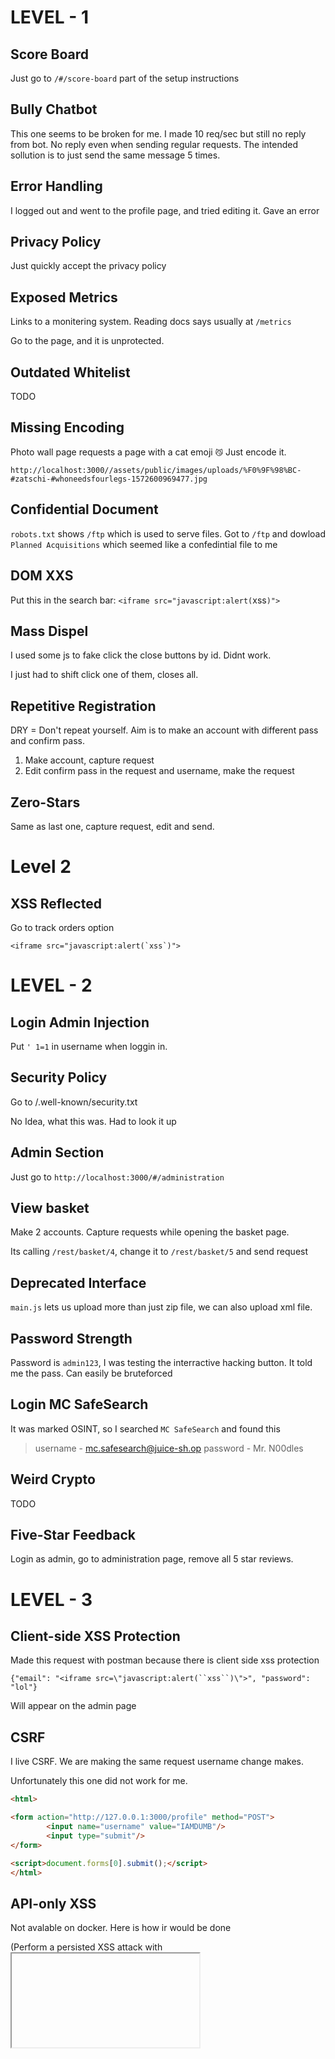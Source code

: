 # LEVEL - 1

## Score Board

Just go to `/#/score-board` part of the setup instructions

## Bully Chatbot

This one seems to be broken for me. I made 10 req/sec but still no reply from bot. No reply even when sending regular requests. The intended sollution is to just send the same message 5 times.

## Error Handling

I logged out and went to the profile page, and tried editing it. Gave an error

## Privacy Policy

Just quickly accept the privacy policy

## Exposed Metrics

Links to a monitering system. Reading docs says usually at `/metrics`

Go to the page, and it is unprotected.

## Outdated Whitelist

TODO

## Missing Encoding

Photo wall page requests a page with a cat emoji `😼` Just encode it.

`http://localhost:3000//assets/public/images/uploads/%F0%9F%98%BC-#zatschi-#whoneedsfourlegs-1572600969477.jpg`

## Confidential Document

`robots.txt` shows `/ftp` which is used to serve files. Got to `/ftp` and dowload `Planned Acquisitions` which seemed like a confedintial file to me

## DOM XXS

Put this in the search bar: `<iframe src="javascript:alert(`xss`)">`

## Mass Dispel

I used some js to fake click the close buttons by id. Didnt work. 

I just had to shift click one of them, closes all.

## Repetitive Registration

DRY = Don't repeat yourself. Aim is to make an account with different pass and confirm pass.

1. Make account, capture request
2. Edit confirm pass in the request and username, make the request

## Zero-Stars

Same as last one, capture request, edit and send.


# Level 2

## XSS Reflected

Go to track orders option

    <iframe src="javascript:alert(`xss`)">

# LEVEL - 2

## Login Admin Injection

Put `' 1=1` in username when loggin in.

## Security Policy

Go to /.well-known/security.txt 

No Idea, what this was. Had to look it up


## Admin Section 

Just go to `http://localhost:3000/#/administration`


## View basket

Make 2 accounts. Capture requests while opening the basket page. 

Its calling `/rest/basket/4`, change it to `/rest/basket/5` and send request

## Deprecated Interface

`main.js` lets us upload more than just zip file, we can also upload xml file. 

## Password Strength

Password is `admin123`, I was testing the interractive hacking button. It told me the pass. Can easily be bruteforced

## Login MC SafeSearch

It was marked OSINT, so I searched `MC SafeSearch` and found this

> username - mc.safesearch@juice-sh.op
> password - Mr. N00dles


## Weird Crypto

TODO

## Five-Star Feedback

Login as admin, go to administration page, remove all 5 star reviews.

# LEVEL - 3

## Client-side XSS Protection

Made this request with postman because there is client side xss protection

`{"email": "<iframe src=\"javascript:alert(``xss``)\">", "password": "lol"}` 

Will appear on the admin page

## CSRF

I live CSRF. We are making the same request username change makes.

Unfortunately this one did not work for me.

```html
<html>

<form action="http://127.0.0.1:3000/profile" method="POST">
        <input name="username" value="IAMDUMB"/>
        <input type="submit"/>
</form>

<script>document.forms[0].submit();</script>
</html>  
```

## API-only XSS

Not avalable on docker. Here is how ir would be done

(Perform a persisted XSS attack with <iframe src="javascript:alert(`xss`)"> without using the frontend application at all.)

1. g in to the application with any user.
2. Copy your `Authorization` header from any HTTP request submitted via browser.
3. Submit a POST request to [http://localhost:3000/api/Products](http://localhost:3000/api/Products) with
    - `{"name": "XSS", "description": "<iframe src=\"javascript:alert(`xss`)\">", "price": 47.11}` as body,
    - `application/json` as `Content-Type`
    - and `Bearer ?` as `Authorization` header, replacing the `?` with the token you copied from the browser.


## Forged Feedback

When we make a feedback, this data is sent to http://localhost:3000/api/Feedbacks/

`{"UserId":6,"captchaId":16,"captcha":"51","comment":"testing,"rating":1}`

I edited the user id and made a request

`{"UserId":5,"captchaId":16,"captcha":"51","comment":"testing,"rating":1}`

## Forged Review

Same as last one, but replace email id instead of user id.

## Admin Registration

We have to make a request with the following data

`{"username": "NEWADMIN", "email":"aa@aa.coam","password":"admin", "role":"admin"}`

## Bjoern's Favorite Pet

Skipping

## Manipulate Basket

A lot of these are just making a request yourself, editing it, and sending it.

This time we use this endpoint: http://localhost:3000/api/BasketItems/

{"ProductId":4,"BasketId":"4","quantity":1}  

to

{"ProductId":4,"BasketId":"5","quantity":1}  

This results in error: invalid BucketId

Trick is to add a decond Baskit id. I guess only the first one is checked for validity, but is added in both

"ProductId":4,"BasketId":"4","quantity":1,"BasketId":"5"} 

and here you win.

## Deluxe Fraud

First enable the pay button by editing the html, and capture the request made.

Remove the "paymentMode" in the data.

## Payback Time

Again, make request, capture, change quantity to high negetive number. ez

## Privacy Policy Inspection

Read the entire fucking Pricay Policy, found nothing, had to look it up: 

1. Open [http://localhost:3000/#/privacy-security/privacy-policy](http://localhost:3000/#/privacy-security/privacy-policy).
2. Moving your mouse cursor over each paragraph will make a fire-effect appear on certain words or partial sentences.
3. spect the HTML in your browser and note down all text inside `<span class="hot">` tags, which are `http://localhost`, `We may also`, `instruct you`, `to refuse all`, `reasonably necessary` and `responsibility`.
4. Combine those into the URL [http://localhost:3000/we/may/also/instruct/you/to/refuse/all/reasonably/necessary/responsibility](http://localhost:3000/we/may/also/instruct/you/to/refuse/all/reasonably/necessary/responsibility) (adding the server port if needed) and solve the challenge by visiting it.

It seems the Juice Shop team did not appreciate your extensive reading effort enough to provide even a tiny gratification, as you will receive only a `404 Error: ENOENT: no such file or directory, stat '/app/frontend/dist/frontend/assets/private/thank-you.jpg'`.

## CAPTCHA Bypass

Feedback requests contains a captcha id and captcha, so we can just repeat this request 10 times because answer is same for the capcha id every time.


## Product Tampering

XSS injection in request: `{"description":"<a href=\"[https://owasp.slack.com](https://owasp.slack.com/)\" target=\"_blank\">More...</a>"}`


## Login Jim

Log in with Jim's user account.

- Log in with *Email* `jim@juice-sh.op'--` and any *Password* if you already know the email address of Jim.
- or log in with *Email* `jim@juice-sh.op` and *Password* `ncc-1701` if you looked up Jim's password hash in a rainbow table after harvesting the user data as described in [Retrieve a list of all user credentials via SQL Injection](https://bkimminich.gitbooks.io/pwning-owasp-juice-shop/content/appendix/solutions.html#retrieve-a-list-of-all-user-credentials-via-sql-injection).

## Upload Size

Client doesnt allow files larget than 100kb, but server allows 200kb. Just copy and replace the request


## Login Bender

Use this as email: `bender@juice-sh.op'--`

Why is this level 3?

## Upload a file that has no .pdf or .zip extension

Same as last one, but upload xml file.

## Database Schema

Make this GET request

`http://localhost:3000/rest/products/search?q=a')) UNION SELECT sql, '2', '3', '4', '5', '6', '7', '8', '9' FROM sqlite_master;--`

## GDPR Data Erasure

Also could not do this:

- Log in with *Email* `chris.pike@juice-sh.op'--` and any *Password* if you already know the email address of Chris.
- or log in with *Email* as `\' or deletedAt IS NOT NULL--` and any *Password* you like for a "lucky hit" as Chris seems to be the only or at least first ever deleted user. The presence of `deletedAt` you might have derived from [Retrieve a list of all user credentials via SQL Injection](https://bkimminich.gitbooks.io/pwning-owasp-juice-shop/content/appendix/solutions.html#retrieve-a-list-of-all-user-credentials-via-sql-injection) and enforcing it to be `NOT NULL` will give you back only users who were soft-deleted at some point of time.
